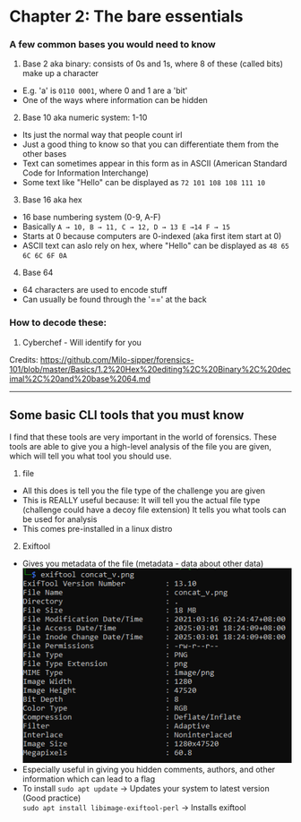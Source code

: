 # Chapter 2: The bare essentials #
### A few common bases you would need to know ###
1) Base 2 aka binary: consists of 0s and 1s, where 8 of these (called bits) make up a character
- E.g. 'a' is `0110 0001`, where 0 and 1 are a 'bit'
- One of the ways where information can be hidden

2) Base 10 aka numeric system: 1-10
- Its just the normal way that people count irl
- Just a good thing to know so that you can differentiate them from the other bases
- Text can sometimes appear in this form as in ASCII (American Standard Code for Information Interchange)
- Some text like "Hello" can be displayed as `72 101 108 108 111 10`

3) Base 16 aka hex
- 16 base numbering system (0-9, A-F)
- Basically `A → 10, B → 11, C → 12, D → 13 E →14 F → 15`
- Starts at 0 because computers are 0-indexed (aka first item start at 0)
- ASCII text can aslo rely on hex, where "Hello" can be displayed as `48 65 6C 6C 6F 0A`

4) Base 64
- 64 characters are used to encode stuff
- Can usually be found through the '==' at the back

### How to decode these:
1) Cyberchef - Will identify for you

Credits: <https://github.com/Milo-sipper/forensics-101/blob/master/Basics/1.2%20Hex%20editing%2C%20Binary%2C%20decimal%2C%20and%20base%2064.md>

--- 

## Some basic CLI tools that you must know
I find that these tools are very important in the world of forensics. These tools are able to give you a high-level analysis of the file you are given, which will tell you what tool you should use.
1) file
- All this does is tell you the file type of the challenge you are given
- This is REALLY useful because: 
    It will tell you the actual file type (challenge could have a decoy file extension)
    It tells you what tools can be used for analysis
- This comes pre-installed in a linux distro
2) Exiftool
- Gives you metadata of the file (metadata - data about other data)
    ![alt text](image.png)   
- Especially useful in giving you hidden comments, authors, and other information which can lead to a flag
- To install
`sudo apt update` -> Updates your system to latest version (Good practice)   
`sudo apt install libimage-exiftool-perl` -> Installs exiftool
